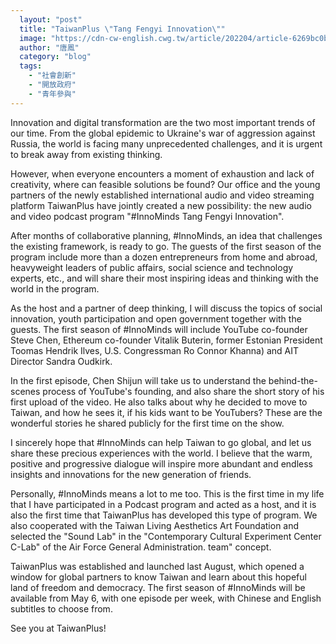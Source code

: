 ```yaml
---
  layout: "post"
  title: "TaiwanPlus \"Tang Fengyi Innovation\""
  image: "https://cdn-cw-english.cwg.tw/article/202204/article-6269bc0b2e98b.jpg"
  author: "唐鳳"
  category: "blog"
  tags: 
    - "社會創新"
    - "開放政府"
    - "青年參與"
---
```



 Innovation and digital transformation are the two most important trends of our time. From the global epidemic to Ukraine's war of aggression against Russia, the world is facing many unprecedented challenges, and it is urgent to break away from existing thinking. 
 
However, when everyone encounters a moment of exhaustion and lack of creativity, where can feasible solutions be found? Our office and the young partners of the newly established international audio and video streaming platform TaiwanPlus have jointly created a new possibility: the new audio and video podcast program "#InnoMinds Tang Fengyi Innovation". 
 
After months of collaborative planning, #InnoMinds, an idea that challenges the existing framework, is ready to go. The guests of the first season of the program include more than a dozen entrepreneurs from home and abroad, heavyweight leaders of public affairs, social science and technology experts, etc., and will share their most inspiring ideas and thinking with the world in the program. 
 
As the host and a partner of deep thinking, I will discuss the topics of social innovation, youth participation and open government together with the guests. The first season of #InnoMinds will include YouTube co-founder Steve Chen, Ethereum co-founder Vitalik Buterin, former Estonian President Toomas Hendrik Ilves, U.S. Congressman Ro Connor Khanna) and AIT Director Sandra Oudkirk. 
 
In the first episode, Chen Shijun will take us to understand the behind-the-scenes process of YouTube's founding, and also share the short story of his first upload of the video. He also talks about why he decided to move to Taiwan, and how he sees it, if his kids want to be YouTubers? These are the wonderful stories he shared publicly for the first time on the show. 
 
 I sincerely hope that #InnoMinds can help Taiwan to go global, and let us share these precious experiences with the world. I believe that the warm, positive and progressive dialogue will inspire more abundant and endless insights and innovations for the new generation of friends. 
 
 Personally, #InnoMinds means a lot to me too. This is the first time in my life that I have participated in a Podcast program and acted as a host, and it is also the first time that TaiwanPlus has developed this type of program. We also cooperated with the Taiwan Living Aesthetics Art Foundation and selected the "Sound Lab" in the "Contemporary Cultural Experiment Center C-Lab" of the Air Force General Administration. team" concept. 
 
TaiwanPlus was established and launched last August, which opened a window for global partners to know Taiwan and learn about this hopeful land of freedom and democracy. The first season of #InnoMinds will be available from May 6, with one episode per week, with Chinese and English subtitles to choose from. 

See you at TaiwanPlus! 
